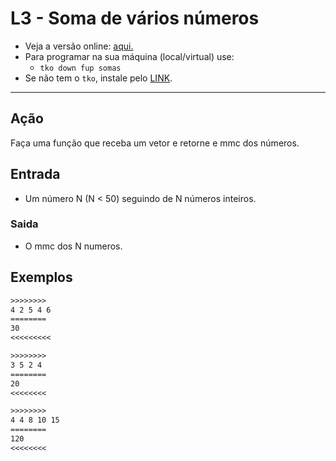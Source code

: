 # L3 - Soma de vários números

- Veja a versão online: [aqui.](https://github.com/qxcodefup/arcade/blob/master/base/somas/Readme.md)
- Para programar na sua máquina (local/virtual) use:
  - `tko down fup somas`
- Se não tem o `tko`, instale pelo [LINK](https://github.com/senapk/tko#tko).

---

## Ação

Faça uma função que receba um vetor e retorne e mmc dos números.

## Entrada

* Um número N (N < 50) seguindo de N números inteiros.

### Saida

* O mmc dos N numeros.

## Exemplos

``` txt
>>>>>>>>
4 2 5 4 6
========
30
<<<<<<<<<

>>>>>>>>
3 5 2 4
========
20
<<<<<<<<

>>>>>>>>
4 4 8 10 15
========
120
<<<<<<<<
```
